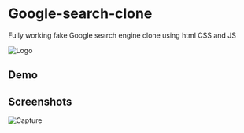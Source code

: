 # Google-search-clone

Fully working fake Google search engine clone using html CSS and JS

![Logo](https://user-images.githubusercontent.com/66682123/142696658-96f1faf3-64ff-4e8b-b3f4-f572d143fcb1.jpg)



## Demo


## Screenshots

![Capture](https://user-images.githubusercontent.com/66682123/142696915-1a788460-af65-475f-a8e3-f4c4a24eefad.png)

